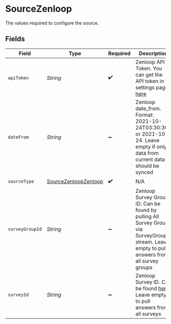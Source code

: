 # SourceZenloop

The values required to configure the source.


## Fields

| Field                                                                                                                                          | Type                                                                                                                                           | Required                                                                                                                                       | Description                                                                                                                                    | Example                                                                                                                                        |
| ---------------------------------------------------------------------------------------------------------------------------------------------- | ---------------------------------------------------------------------------------------------------------------------------------------------- | ---------------------------------------------------------------------------------------------------------------------------------------------- | ---------------------------------------------------------------------------------------------------------------------------------------------- | ---------------------------------------------------------------------------------------------------------------------------------------------- |
| `apiToken`                                                                                                                                     | *String*                                                                                                                                       | :heavy_check_mark:                                                                                                                             | Zenloop API Token. You can get the API token in settings page <a href="https://app.zenloop.com/settings/api">here</a>                          |                                                                                                                                                |
| `dateFrom`                                                                                                                                     | *String*                                                                                                                                       | :heavy_minus_sign:                                                                                                                             | Zenloop date_from. Format: 2021-10-24T03:30:30Z or 2021-10-24. Leave empty if only data from current data should be synced                     | 2021-10-24T03:30:30Z                                                                                                                           |
| `sourceType`                                                                                                                                   | [SourceZenloopZenloop](../../models/shared/SourceZenloopZenloop.md)                                                                            | :heavy_check_mark:                                                                                                                             | N/A                                                                                                                                            |                                                                                                                                                |
| `surveyGroupId`                                                                                                                                | *String*                                                                                                                                       | :heavy_minus_sign:                                                                                                                             | Zenloop Survey Group ID. Can be found by pulling All Survey Groups via SurveyGroups stream. Leave empty to pull answers from all survey groups |                                                                                                                                                |
| `surveyId`                                                                                                                                     | *String*                                                                                                                                       | :heavy_minus_sign:                                                                                                                             | Zenloop Survey ID. Can be found <a href="https://app.zenloop.com/settings/api">here</a>. Leave empty to pull answers from all surveys          |                                                                                                                                                |